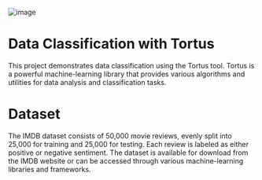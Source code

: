 ![image](https://github.com/NjoodJ/DataAnnotations/assets/93571826/5aa9d053-366a-409e-b5e3-cb84c83ab12e)
# Data Classification with Tortus
This project demonstrates data classification using the Tortus tool. Tortus is a powerful machine-learning library that provides various algorithms and utilities for data analysis and classification tasks.
# Dataset
The IMDB dataset consists of 50,000 movie reviews, evenly split into 25,000 for training and 25,000 for testing. Each review is labeled as either positive or negative sentiment. The dataset is available for download from the IMDB website or can be accessed through various machine-learning libraries and frameworks.

